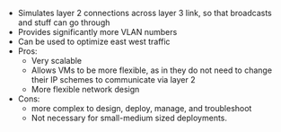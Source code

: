 - Simulates layer 2 connections across layer 3 link, so that broadcasts and stuff can go through
- Provides significantly more VLAN numbers
- Can be used to optimize east west traffic
- Pros:
	- Very scalable
	- Allows VMs to be more flexible, as in they do not need to change their IP schemes to communicate via layer 2
	- More flexible network design
- Cons:
	- more complex to design, deploy, manage, and troubleshoot
	- Not necessary for small-medium sized deployments. 